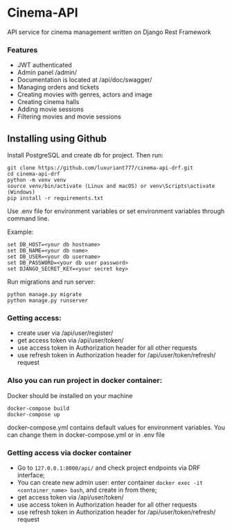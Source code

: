 # Cinema-API

API service for cinema management written on Django Rest Framework 

### Features

- JWT authenticated
- Admin panel /admin/
- Documentation is located at /api/doc/swagger/
- Managing orders and tickets
- Creating movies with genres, actors and image
- Creating cinema halls
- Adding movie sessions
- Filtering movies and movie sessions

## Installing using Github

Install PostgreSQL and create db for project. Then run:

```shell
git clone https://github.com/luxuriant777/cinema-api-drf.git
cd cinema-api-drf 
python -m venv venv
source venv/bin/activate (Linux and macOS) or venv\Scripts\activate (Windows)
pip install -r requirements.txt
```

Use .env file for environment variables or set environment variables through command line.

Example:

```shell
set DB_HOST=<your db hostname>
set DB_NAME=<your db name>
set DB_USER=<your db username>
set DB_PASSWORD=<your db user password>
set DJANGO_SECRET_KEY=<your secret key>
```

Run migrations and run server:

```shell
python manage.py migrate
python manage.py runserver
```

### Getting access:
- create user via /api/user/register/
- get access token via /api/user/token/
- use access token in Authorization header for all other requests
- use refresh token in Authorization header for /api/user/token/refresh/ request

### Also you can run project in docker container:

Docker should be installed on your machine

```shell
docker-compose build
docker-compose up
```

docker-compose.yml contains default values for environment variables. You can change them in docker-compose.yml or in .env file

### Getting access via docker container
- Go to `127.0.0.1:8000/api/` and check project endpoints via DRF interface;
- You can create new admin user: enter container `docker exec -it <container_name> bash`, and create in from there;
- get access token via /api/user/token/
- use access token in Authorization header for all other requests
- use refresh token in Authorization header for /api/user/token/refresh/ request
